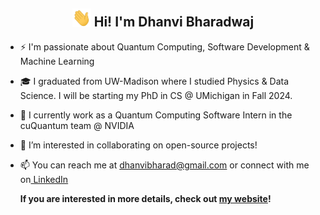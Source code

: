 <h2 align = center><img src="./wave_readme.gif" width="30px"> Hi! I'm Dhanvi Bharadwaj </h2>
  
- ⚡ I'm passionate about Quantum Computing, Software Development & Machine Learning 
- 🎓 I graduated from UW-Madison where I studied Physics & Data Science. I will be starting my PhD in CS @ UMichigan in Fall 2024. 
- 🔮 I currently work as a Quantum Computing Software Intern in the cuQuantum team @ NVIDIA 
- 🤝 I’m interested in collaborating on open-source projects!
- 📫 You can reach me at dhanvibharad@gmail.com or connect with me on<a href = https://www.linkedin.com/in/d-bharadwaj/> LinkedIn </a>


  <b>If you are interested in more details, check out <a href=https://d-bharadwaj.github.io/website/ >my website</a>!</b>
 
